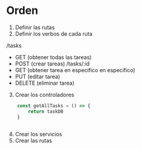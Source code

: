 # Orden

1. Definir las rutas
2. Definir los verbos de cada ruta

/tasks
- GET (obtener todas las tareas)
- POST (crear tareas)
/tasks/:id
- GET (obtener tarea en especifico en especifico)
- PUT (editar tarea)
- DELETE (eliminar tarea)

3. Crear los controladores
```javascript
    const getAllTasks = () => {
        return taskDB
    }
    
```

4. Crear los servicios
5. Crear las rutas
